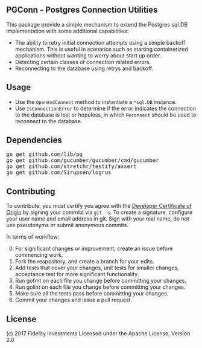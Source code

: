 ## PGConn - Postgres Connection Utilities


This package provide a simple mechanism to extend the Postgres sql.DB
implementation with some additional capabilities:

* The ability to retry initial connection attempts using a simple backoff
 mechanism. This is useful in scenarios such as starting containerized
 applications without wanting to worry about start up order.
 * Detecting certain classes of connection related errors.
 * Reconnecting to the database using retrys and backoff.
 
## Usage
 
 * Use the `OpenAndConnect` method to instantiate a `*sql.DB` instance.
 * Use `IsConnectionError` to determine if the error indicates the connection
 to the database is lost or hopeless, in which `Reconnect` should be used
 to reconnect to the database.
 
## Dependencies
 
<pre>
go get github.com/lib/pq
go get github.com/gucumber/gucumber/cmd/gucumber
go get github.com/stretchr/testify/assert
go get github.com/Sirupsen/logrus
</pre>

## Contributing

To contribute, you must certify you agree with the [Developer Certificate of Origin](http://developercertificate.org/)
by signing your commits via `git -s`. To create a signature, configure your user name and email address in git.
Sign with your real name, do not use pseudonyms or submit anonymous commits.


In terms of workflow:

0. For significant changes or improvement, create an issue before commencing work.
1. Fork the respository, and create a branch for your edits.
2. Add tests that cover your changes, unit tests for smaller changes, acceptance test
for more significant functionality.
3. Run gofmt on each file you change before committing your changes.
4. Run golint on each file you change before committing your changes.
5. Make sure all the tests pass before committing your changes.
6. Commit your changes and issue a pull request.

## License

(c) 2017 Fidelity Investments
Licensed under the Apache License, Version 2.0
